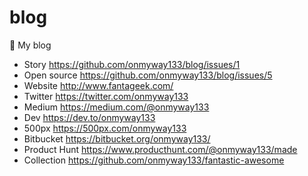 # blog
🍁 My blog 

- Story https://github.com/onmyway133/blog/issues/1
- Open source https://github.com/onmyway133/blog/issues/5
- Website http://www.fantageek.com/
- Twitter https://twitter.com/onmyway133
- Medium https://medium.com/@onmyway133
- Dev https://dev.to/onmyway133
- 500px https://500px.com/onmyway133
- Bitbucket https://bitbucket.org/onmyway133/
- Product Hunt https://www.producthunt.com/@onmyway133/made
- Collection https://github.com/onmyway133/fantastic-awesome
